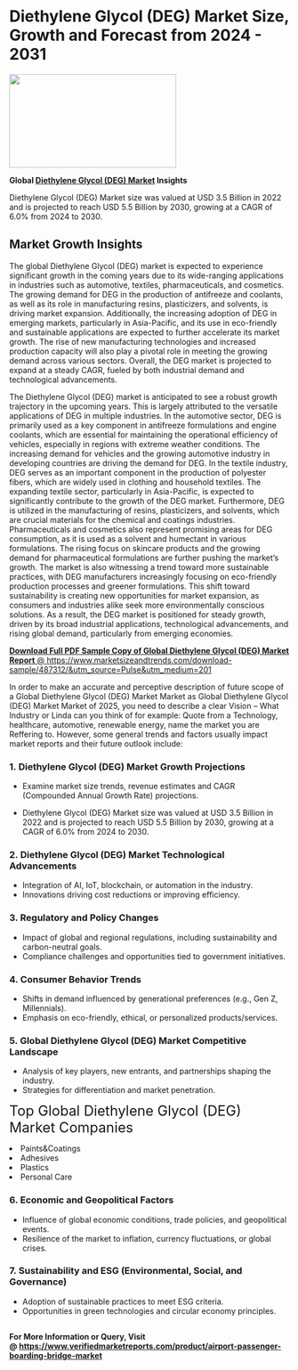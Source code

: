 <H1>Diethylene Glycol (DEG) Market Size, Growth and Forecast from 2024 - 2031</H1><img class="aligncenter size-medium wp-image-584254" src="https://thirdeyenews.in/wp-content/uploads/2024/09/Global-Market-Research-300x168.jpeg" alt="" width="300" height="168" /><p><strong>Global&nbsp;<a href="https://www.marketsizeandtrends.com/download-sample/487312/&amp;utm_source=Pulse&amp;utm_medium=201">Diethylene Glycol (DEG) Market</a> Insights</strong></p><p>Diethylene Glycol (DEG) Market size was valued at USD 3.5 Billion in 2022 and is projected to reach USD 5.5 Billion by 2030, growing at a CAGR of 6.0% from 2024 to 2030.</p><p><h2>Market Growth Insights</h2> <p>The global Diethylene Glycol (DEG) market is expected to experience significant growth in the coming years due to its wide-ranging applications in industries such as automotive, textiles, pharmaceuticals, and cosmetics. The growing demand for DEG in the production of antifreeze and coolants, as well as its role in manufacturing resins, plasticizers, and solvents, is driving market expansion. Additionally, the increasing adoption of DEG in emerging markets, particularly in Asia-Pacific, and its use in eco-friendly and sustainable applications are expected to further accelerate its market growth. The rise of new manufacturing technologies and increased production capacity will also play a pivotal role in meeting the growing demand across various sectors. Overall, the DEG market is projected to expand at a steady CAGR, fueled by both industrial demand and technological advancements. <a href="#" target="_blank"></a></p> <p>The Diethylene Glycol (DEG) market is anticipated to see a robust growth trajectory in the upcoming years. This is largely attributed to the versatile applications of DEG in multiple industries. In the automotive sector, DEG is primarily used as a key component in antifreeze formulations and engine coolants, which are essential for maintaining the operational efficiency of vehicles, especially in regions with extreme weather conditions. The increasing demand for vehicles and the growing automotive industry in developing countries are driving the demand for DEG. In the textile industry, DEG serves as an important component in the production of polyester fibers, which are widely used in clothing and household textiles. The expanding textile sector, particularly in Asia-Pacific, is expected to significantly contribute to the growth of the DEG market. Furthermore, DEG is utilized in the manufacturing of resins, plasticizers, and solvents, which are crucial materials for the chemical and coatings industries. Pharmaceuticals and cosmetics also represent promising areas for DEG consumption, as it is used as a solvent and humectant in various formulations. The rising focus on skincare products and the growing demand for pharmaceutical formulations are further pushing the market’s growth. The market is also witnessing a trend toward more sustainable practices, with DEG manufacturers increasingly focusing on eco-friendly production processes and greener formulations. This shift toward sustainability is creating new opportunities for market expansion, as consumers and industries alike seek more environmentally conscious solutions. As a result, the DEG market is positioned for steady growth, driven by its broad industrial applications, technological advancements, and rising global demand, particularly from emerging economies. <a href="#"></p><p><span class=""><strong>Download Full PDF Sample Copy of Global Diethylene Glycol (DEG) Market Report</strong> @ <a href="https://www.marketsizeandtrends.com/download-sample/487312/&amp;utm_source=Pulse&amp;utm_medium=201" target="_blank">https://www.marketsizeandtrends.com/download-sample/487312/&amp;utm_source=Pulse&amp;utm_medium=201</a></span></p><p>In order to make an accurate and perceptive description of future scope of a Global&nbsp;Diethylene Glycol (DEG) Market Market as Global&nbsp;Diethylene Glycol (DEG) Market Market of 2025, you need to describe a clear Vision &ndash; What Industry or Linda can you think of for example: Quote from a Technology, healthcare, automotive, renewable energy, name the market you are Reffering to. However, some general trends and factors usually impact market reports and their future outlook include:</p><h3>1.&nbsp;<strong>Diethylene Glycol (DEG) Market Growth Projections</strong></h3><ul><li>Examine market size trends, revenue estimates and CAGR (Compounded Annual Growth Rate) projections.</li><li><p>Diethylene Glycol (DEG) Market size was valued at USD 3.5 Billion in 2022 and is projected to reach USD 5.5 Billion by 2030, growing at a CAGR of 6.0% from 2024 to 2030.</p></li></ul><h3>2.&nbsp;<strong>Diethylene Glycol (DEG) Market Technological Advancements</strong></h3><ul><li>Integration of AI, IoT, blockchain, or automation in the industry.</li><li>Innovations driving cost reductions or improving efficiency.</li></ul><h3>3.&nbsp;<strong>Regulatory and Policy Changes</strong></h3><ul><li>Impact of global and regional regulations, including sustainability and carbon-neutral goals.</li><li>Compliance challenges and opportunities tied to government initiatives.</li></ul><h3>4.&nbsp;<strong>Consumer Behavior Trends</strong></h3><ul><li>Shifts in demand influenced by generational preferences (e.g., Gen Z, Millennials).</li><li>Emphasis on eco-friendly, ethical, or personalized products/services.</li></ul><h3>5.&nbsp;<strong>Global Diethylene Glycol (DEG) Market Competitive Landscape</strong></h3><ul><li>Analysis of key players, new entrants, and partnerships shaping the industry.</li><li>Strategies for differentiation and market penetration.</li></ul><p data-pm-slice="1 1 []"><span style="color: inherit; font-family: inherit; font-size: 25px;">Top Global Diethylene Glycol (DEG) Market Companies</span></p><div class="" data-test-id=""><p><li>Paints&Coatings</li><li> Adhesives</li><li> Plastics</li><li> Personal Care</li></p></div><h3>6.&nbsp;<strong>Economic and Geopolitical Factors</strong></h3><ul><li>Influence of global economic conditions, trade policies, and geopolitical events.</li><li>Resilience of the market to inflation, currency fluctuations, or global crises.</li></ul><h3>7.&nbsp;<strong>Sustainability and ESG (Environmental, Social, and Governance)</strong></h3><ul><li>Adoption of sustainable practices to meet ESG criteria.</li><li>Opportunities in green technologies and circular economy principles.</li></ul><h2><strong style="font-size: 14px;">For More Information or Query, Visit @&nbsp;</strong><a style="background-color: #ffffff; font-size: 14px;" href="https://www.marketsizeandtrends.com/report/diethylene-glycol-deg-market/" target="_blank">https://www.verifiedmarketreports.com/product/airport-passenger-boarding-bridge-market</a></h2>

